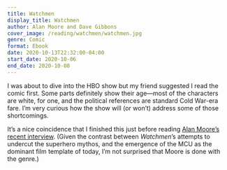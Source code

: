```yaml
---
title: Watchmen
display_title: Watchmen
author: Alan Moore and Dave Gibbons
cover_image: /reading/watchmen/watchmen.jpg
genre: Comic
format: Ebook
date: 2020-10-13T22:32:00-04:00
start_date: 2020-10-06
end_date: 2020-10-08
---
```


I was about to dive into the HBO show but my friend suggested I read the comic first. Some parts definitely show their age—most of the  characters are white, for one, and the political references are standard Cold War-era fare. I’m very curious how the show will (or won’t) address some of those shortcomings.

It’s a nice coincidence that I finished this just before reading [Alan Moore’s recent interview](https://deadline.com/2020/10/alan-moore-rare-interview-watchmen-creator-the-show-superhero-movies-blighted-culture-1234594526/). (Given the contrast between *Watchmen*’s attempts to undercut the superhero mythos, and the emergence of the MCU as the dominant film template of today, I’m not surprised that Moore is done with the genre.)
